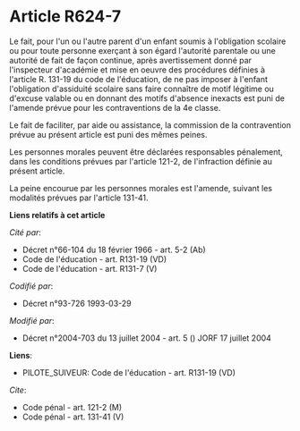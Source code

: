 # Article R624-7

Le fait, pour l'un ou l'autre parent d'un enfant soumis à l'obligation scolaire ou pour toute personne exerçant à son égard
l'autorité parentale ou une autorité de fait de façon continue, après avertissement donné par l'inspecteur d'académie et mise
en oeuvre des procédures définies à l'article R. 131-19 du code de l'éducation, de ne pas imposer à l'enfant l'obligation
d'assiduité scolaire sans faire connaître de motif légitime ou d'excuse valable ou en donnant des motifs d'absence inexacts
est puni de l'amende prévue pour les contraventions de la 4e classe.

Le fait de faciliter, par aide ou assistance, la commission de la contravention prévue au présent article est puni des mêmes
peines.

Les personnes morales peuvent être déclarées responsables pénalement, dans les conditions prévues par l'article 121-2, de
l'infraction définie au présent article.

La peine encourue par les personnes morales est l'amende, suivant les modalités prévues par l'article 131-41.

**Liens relatifs à cet article**

_Cité par_:

  - Décret n°66-104 du 18 février 1966 - art. 5-2 (Ab)
  - Code de l'éducation - art. R131-19 (VD)
  - Code de l'éducation - art. R131-7 (V)

_Codifié par_:

  - Décret n°93-726 1993-03-29

_Modifié par_:

  - Décret n°2004-703 du 13 juillet 2004 - art. 5 () JORF 17 juillet 2004

**Liens**:

  - PILOTE_SUIVEUR: Code de l'éducation - art. R131-19 (VD)

_Cite_:

  - Code pénal - art. 121-2 (M)
  - Code pénal - art. 131-41 (V)
